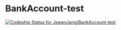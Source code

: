 BankAccount-test
================
[ ![Codeship Status for JeawyJang/BankAccount-test](https://codeship.com/projects/49cc2030-5c12-0132-8876-0206f3c4d2b2/status)](https://codeship.com/projects/50654)
